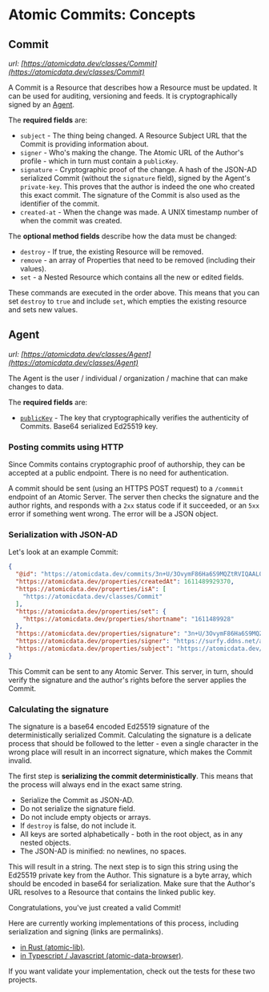 # Atomic Commits: Concepts

## Commit

_url: [https://atomicdata.dev/classes/Commit](https://atomicdata.dev/classes/Commit)_

A Commit is a Resource that describes how a Resource must be updated.
It can be used for auditing, versioning and feeds.
It is cryptographically signed by an [Agent](https://atomicdata.dev/classes/Agent).

The **required fields** are:

- `subject` - The thing being changed. A Resource Subject URL that the Commit is providing information about.
- `signer` - Who's making the change. The Atomic URL of the Author's profile - which in turn must contain a `publicKey`.
- `signature` - Cryptographic proof of the change. A hash of the JSON-AD serialized Commit (without the `signature` field), signed by the Agent's `private-key`. This proves that the author is indeed the one who created this exact commit. The signature of the Commit is also used as the identifier of the commit.
- `created-at` - When the change was made. A UNIX timestamp number of when the commit was created.

The **optional method fields** describe how the data must be changed:

- `destroy` - If true, the existing Resource will be removed.
- `remove` - an array of Properties that need to be removed (including their values).
- `set` - a Nested Resource which contains all the new or edited fields.

These commands are executed in the order above.
This means that you can set `destroy` to `true` and include `set`, which empties the existing resource and sets new values.

## Agent

_url: [https://atomicdata.dev/classes/Agent](https://atomicdata.dev/classes/Agent)_

The Agent is the user / individual / organization / machine that can make changes to data.

The **required fields** are:

- [`publicKey`](https://atomicdata.dev/properties/publicKey) - The key that cryptographically verifies the authenticity of Commits. Base64 serialized Ed25519 key.

### Posting commits using HTTP

Since Commits contains cryptographic proof of authorship, they can be accepted at a public endpoint.
There is no need for authentication.

A commit should be sent (using an HTTPS POST request) to a `/commmit` endpoint of an Atomic Server.
The server then checks the signature and the author rights, and responds with a `2xx` status code if it succeeded, or an `5xx` error if something went wrong.
The error will be a JSON object.

### Serialization with JSON-AD

Let's look at an example Commit:

```json
{
  "@id": "https://atomicdata.dev/commits/3n+U/3OvymF86Ha6S9MQZtRVIQAAL0rv9ZQpjViht4emjnqKxj4wByiO9RhfL+qwoxTg0FMwKQsNg6d0QU7pAw==",
  "https://atomicdata.dev/properties/createdAt": 1611489929370,
  "https://atomicdata.dev/properties/isA": [
    "https://atomicdata.dev/classes/Commit"
  ],
  "https://atomicdata.dev/properties/set": {
    "https://atomicdata.dev/properties/shortname": "1611489928"
  },
  "https://atomicdata.dev/properties/signature": "3n+U/3OvymF86Ha6S9MQZtRVIQAAL0rv9ZQpjViht4emjnqKxj4wByiO9RhfL+qwoxTg0FMwKQsNg6d0QU7pAw==",
  "https://atomicdata.dev/properties/signer": "https://surfy.ddns.net/agents/9YCs7htDdF4yBAiA4HuHgjsafg+xZIrtZNELz4msCmc=",
  "https://atomicdata.dev/properties/subject": "https://atomicdata.dev/test"
}
```

This Commit can be sent to any Atomic Server.
This server, in turn, should verify the signature and the author's rights before the server applies the Commit.

### Calculating the signature

The signature is a base64 encoded Ed25519 signature of the deterministically serialized Commit.
Calculating the signature is a delicate process that should be followed to the letter - even a single character in the wrong place will result in an incorrect signature, which makes the Commit invalid.

The first step is **serializing the commit deterministically**.
This means that the process will always end in the exact same string.

- Serialize the Commit as JSON-AD.
- Do not serialize the signature field.
- Do not include empty objects or arrays.
- If `destroy` is false, do not include it.
- All keys are sorted alphabetically - both in the root object, as in any nested objects.
- The JSON-AD is minified: no newlines, no spaces.

This will result in a string.
The next step is to sign this string using the Ed25519 private key from the Author.
This signature is a byte array, which should be encoded in base64 for serialization.
Make sure that the Author's URL resolves to a Resource that contains the linked public key.

Congratulations, you've just created a valid Commit!

Here are currently working implementations of this process, including serialization and signing (links are permalinks).

- [in Rust (atomic-lib)](https://github.com/joepio/atomic/blob/ceb88c1ae58811f2a9e6bacb7eaa39a2a7aa1513/lib/src/commit.rs#L81).
- [in Typescript / Javascript (atomic-data-browser)](https://github.com/joepio/atomic-data-browser/blob/fc899bb2cf54bdff593ee6b4debf52e20a85619e/src/atomic-lib/commit.ts#L51).

If you want validate your implementation, check out the tests for these two projects.
